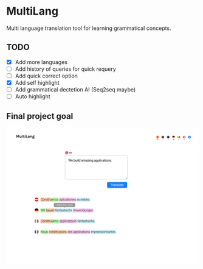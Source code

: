 # MultiLang
Multi language translation tool for learning grammatical concepts.

## TODO
- [x] Add more languages
- [ ] Add history of queries for quick requery
- [ ] Add quick correct option
- [x] Add self highlight
- [ ] Add grammatical dectetion AI (Seq2seq maybe)
- [ ] Auto highlight

## Final project goal
![alt text](https://raw.githubusercontent.com/YannisDC/MultiLang/master/img/Multilang.png)
